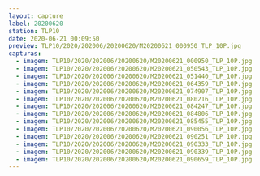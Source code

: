```yaml
---
layout: capture
label: 20200620
station: TLP10
date: 2020-06-21 00:09:50
preview: TLP10/2020/202006/20200620/M20200621_000950_TLP_10P.jpg
capturas:
  - imagem: TLP10/2020/202006/20200620/M20200621_000950_TLP_10P.jpg
  - imagem: TLP10/2020/202006/20200620/M20200621_050543_TLP_10P.jpg
  - imagem: TLP10/2020/202006/20200620/M20200621_051440_TLP_10P.jpg
  - imagem: TLP10/2020/202006/20200620/M20200621_064359_TLP_10P.jpg
  - imagem: TLP10/2020/202006/20200620/M20200621_074907_TLP_10P.jpg
  - imagem: TLP10/2020/202006/20200620/M20200621_080216_TLP_10P.jpg
  - imagem: TLP10/2020/202006/20200620/M20200621_084247_TLP_10P.jpg
  - imagem: TLP10/2020/202006/20200620/M20200621_084806_TLP_10P.jpg
  - imagem: TLP10/2020/202006/20200620/M20200621_085455_TLP_10P.jpg
  - imagem: TLP10/2020/202006/20200620/M20200621_090056_TLP_10P.jpg
  - imagem: TLP10/2020/202006/20200620/M20200621_090251_TLP_10P.jpg
  - imagem: TLP10/2020/202006/20200620/M20200621_090333_TLP_10P.jpg
  - imagem: TLP10/2020/202006/20200620/M20200621_090339_TLP_10P.jpg
  - imagem: TLP10/2020/202006/20200620/M20200621_090659_TLP_10P.jpg
---
```

